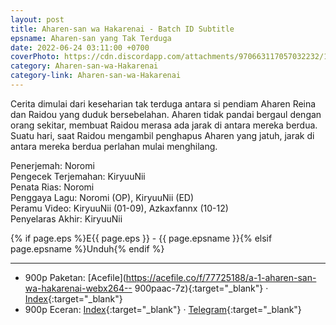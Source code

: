 ```yaml
---
layout: post
title: Aharen-san wa Hakarenai - Batch ID Subtitle
epsname: Aharen-san yang Tak Terduga
date: 2022-06-24 03:11:00 +0700
coverPhoto: https://cdn.discordapp.com/attachments/970663117057032232/1047131346675445801/raidou_matsuboshi_reina_aharen_hd_aharen_san_wa_hakarenai.jpg
category: Aharen-san-wa-Hakarenai
category-link: Aharen-san-wa-Hakarenai
---
```


Cerita dimulai dari keseharian tak terduga antara si pendiam Aharen Reina dan Raidou yang duduk bersebelahan.
Aharen tidak pandai bergaul dengan orang sekitar, membuat Raidou merasa ada jarak di antara mereka berdua.
Suatu hari, saat Raidou mengambil penghapus Aharen yang jatuh, jarak di antara mereka berdua perlahan mulai menghilang.

Penerjemah: Noromi<br>
Pengecek Terjemahan: KiryuuNii<br>
Penata Rias: Noromi<br>
Penggaya Lagu: Noromi (OP), KiryuuNii (ED)<br>
Peramu Video: KiryuuNii (01-09), Azkaxfannx (10-12)<br>
Penyelaras Akhir: KiryuuNii<br>

{% if page.eps %}E{{ page.eps }} - {{ page.epsname }}{% elsif page.epsname %}Unduh{% endif %}

---
- 900p Paketan: [Acefile](https://acefile.co/f/77725188/a-1-aharen-san-wa-hakarenai-webx264-- 900paac-7z){:target="_blank"} &middot; [Index](https://proyek.a-1ddl.workers.dev/1:/%5BA-1%5D%20Aharen-san%20wa%20Hakarenai%20%5BWEB%5D%5Bx264%20900p%5D%5BAAC%5D.7z){:target="_blank"}<br>
- 900p Eceran: [Index](https://proyek.a-1ddl.workers.dev/0:/Musim%20Semi%202022/[WEB]/[A-1]%20Aharen-san%20wa%20Hakarenai%20[WEB][x264%20900p][AAC]/){:target="_blank"} &middot; [Telegram](https://t.me/a1fansub/125){:target="_blank"}
